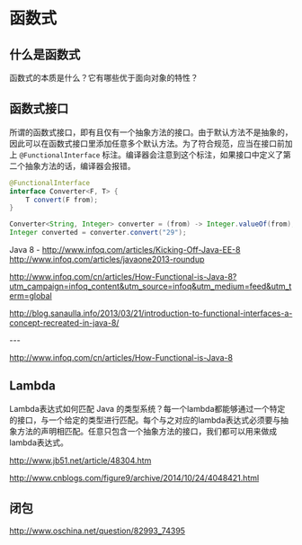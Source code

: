 # 函数式

## 什么是函数式

函数式的本质是什么？它有哪些优于面向对象的特性？

## 函数式接口

所谓的函数式接口，即有且仅有一个抽象方法的接口。由于默认方法不是抽象的，因此可以在函数式接口里添加任意多个默认方法。为了符合规范，应当在接口前加上 `@FunctionalInterface` 标注。编译器会注意到这个标注，如果接口中定义了第二个抽象方法的话，编译器会报错。

```Java
@FunctionalInterface
interface Converter<F, T> {
    T convert(F from);
}
```

```Java
Converter<String, Integer> converter = (from) -> Integer.valueOf(from);
Integer converted = converter.convert("29");
```



Java 8 - http://www.infoq.com/articles/Kicking-Off-Java-EE-8
http://www.infoq.com/articles/javaone2013-roundup

http://www.infoq.com/cn/articles/How-Functional-is-Java-8?utm_campaign=infoq_content&utm_source=infoq&utm_medium=feed&utm_term=global

http://blog.sanaulla.info/2013/03/21/introduction-to-functional-interfaces-a-concept-recreated-in-java-8/

\---

http://www.infoq.com/cn/articles/How-Functional-is-Java-8

## Lambda

Lambda表达式如何匹配 Java 的类型系统？每一个lambda都能够通过一个特定的接口，与一个给定的类型进行匹配。每个与之对应的lambda表达式必须要与抽象方法的声明相匹配。任意只包含一个抽象方法的接口，我们都可以用来做成lambda表达式。

http://www.jb51.net/article/48304.htm

http://www.cnblogs.com/figure9/archive/2014/10/24/4048421.html

## 闭包

http://www.oschina.net/question/82993_74395
